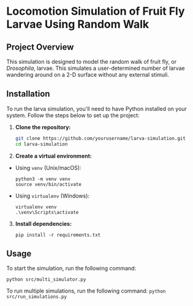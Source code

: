 # Locomotion Simulation of Fruit Fly Larvae Using Random Walk 

## Project Overview

This simulation is designed to model the random walk of fruit fly, or *Drosophila*, larvae. This simulates a user-determined number of larvae wandering around on a 2-D surface without any external stimuli. 

## Installation

To run the larva simulation, you'll need to have Python installed on your system. Follow the steps below to set up the project:

1. **Clone the repository:**
   ```bash
   git clone https://github.com/yourusername/larva-simulation.git
   cd larva-simulation
   ```

2. **Create a virtual environment:**

- Using `venv` (Unix/macOS):
  ```
  python3 -m venv venv
  source venv/bin/activate
  ```

- Using `virtualenv` (Windows):
  ```
  virtualenv venv
  .\venv\Scripts\activate
  ```

3. **Install dependencies:**
   ```
   pip install -r requirements.txt
   ```


## Usage

To start the simulation, run the following command:

   ```
   python src/multi_simulator.py
   ```

To run multiple simulations, run the following command:
    ```
    python src/run_simulations.py
    ```

